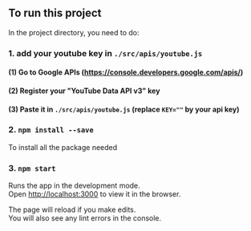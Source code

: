 ## To run this project

In the project directory, you need to do:

### 1. add your youtube key in `./src/apis/youtube.js`
#### (1) Go to Google APIs (https://console.developers.google.com/apis/) 
#### (2) Register your "YouTube Data API v3" key
#### (3) Paste it in `./src/apis/youtube.js` (replace `KEY=""` by your api key)

### 2. `npm install --save`
To install all the package needed

### 3. `npm start`

Runs the app in the development mode.<br>
Open [http://localhost:3000](http://localhost:3000) to view it in the browser.

The page will reload if you make edits.<br>
You will also see any lint errors in the console.


